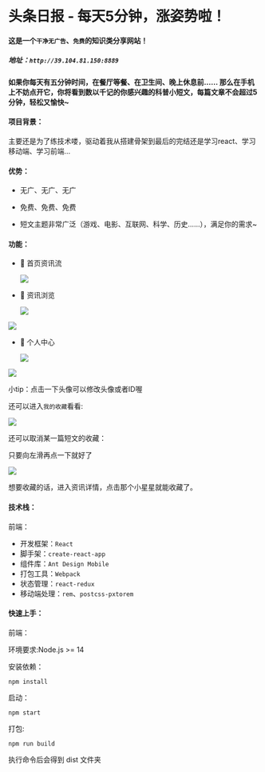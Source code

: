 # 头条日报 - 每天5分钟，涨姿势啦！

#### 这是一个`干净无广告`、`免费`的知识类分享网站！

##### 地址：`http://39.104.81.150:8889`

#### 如果你每天有五分钟时间，在餐厅等餐、在卫生间、晚上休息前…… 那么在手机上不妨点开它，你将看到数以千记的你感兴趣的科普小短文，每篇文章不会超过5分钟，轻松又愉快~

#### 项目背景：

主要还是为了练技术喽，驱动着我从搭建骨架到最后的完结还是学习react、学习移动端、学习前端…

#### 优势：

- 无广、无广、无广
- 免费、免费、免费

- 短文主题非常广泛（游戏、电影、互联网、科学、历史……），满足你的需求~

#### 功能：

- 🌟  首页资讯流

  ![](D:\桌面\前端学习\项目\日报\ribao\项目说明的图片\微信截图_20230316205716.png)

- 🌟  资讯浏览

  ![](D:\桌面\前端学习\项目\日报\ribao\项目说明的图片\微信截图_20230316210121.png)

![](D:\桌面\前端学习\项目\日报\ribao\项目说明的图片\微信截图_20230316210248.png)

- 🌟 个人中心

  ![](D:\桌面\前端学习\项目\日报\ribao\项目说明的图片\微信截图_20230316210430.png)

![](D:\桌面\前端学习\项目\日报\ribao\项目说明的图片\微信截图_20230316210520.png)

小tip：点击一下头像可以修改头像或者ID喔

还可以进入`我的收藏`看看:

![](D:\桌面\前端学习\项目\日报\ribao\项目说明的图片\微信截图_20230316210728.png)

还可以取消某一篇短文的收藏：

只要向左滑再点一下就好了 

![](D:\桌面\前端学习\项目\日报\ribao\项目说明的图片\微信截图_20230316210826.png)

想要收藏的话，进入资讯详情，点击那个小星星就能收藏了。

#### 技术栈：

前端：

- 开发框架：`React`
- 脚手架：`create-react-app`
- 组件库：`Ant Design Mobile`
- 打包工具：`Webpack`
- 状态管理：`react-redux`
- 移动端处理：`rem`、`postcss-pxtorem`

#### 快速上手：

前端：

环境要求:Node.js >= 14

安装依赖：

```shell
npm install
```

启动：

```shell
npm start
```

打包:

```shell
npm run build
```

执行命令后会得到 dist 文件夹